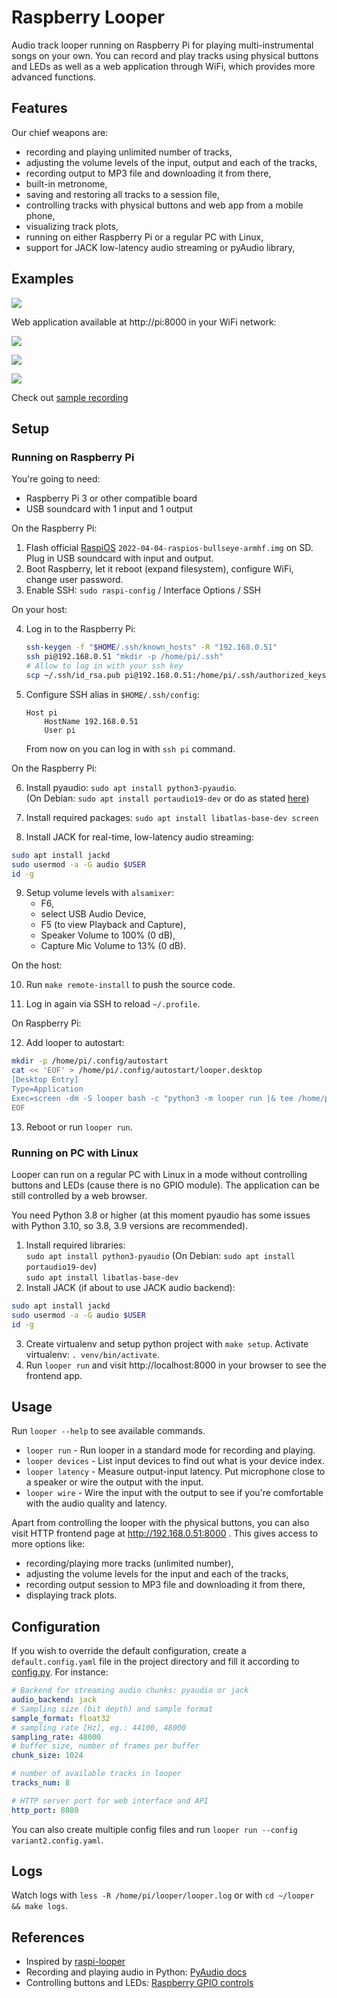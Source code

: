 # Raspberry Looper
Audio track looper running on Raspberry Pi 
for playing multi-instrumental songs on your own.
You can record and play tracks using physical buttons and LEDs
as well as a web application through WiFi,
which provides more advanced functions.

## Features
Our chief weapons are:

- recording and playing unlimited number of tracks,
- adjusting the volume levels of the input, output and each of the tracks, 
- recording output to MP3 file and downloading it from there,
- built-in metronome,
- saving and restoring all tracks to a session file,
- controlling tracks with physical buttons and web app from a mobile phone,
- visualizing track plots,
- running on either Raspberry Pi or a regular PC with Linux,
- support for JACK low-latency audio streaming or pyAudio library,

## Examples
![](./docs/img/device-in-action-labelled.jpg)

Web application available at http://pi:8000 in your WiFi network:

![](./docs/img/screen-tracks.png)

![](./docs/img/screen-plot.png)

![](./docs/img/screen-volume.png)

Check out [sample recording](https://raw.githubusercontent.com/igrek51/raspberry-looper/master/docs/example/list_2022-04-21_remaster.mp3)

## Setup

### Running on Raspberry Pi
You're going to need:

- Raspberry Pi 3 or other compatible board
- USB soundcard with 1 input and 1 output

On the Raspberry Pi:

1. Flash official [RaspiOS](https://www.raspberrypi.com/software/operating-systems/) `2022-04-04-raspios-bullseye-armhf.img` on SD.  
   Plug in USB soundcard with input and output.
2. Boot Raspberry, let it reboot (expand filesystem), configure WiFi, change user password.
3. Enable SSH: `sudo raspi-config` / Interface Options / SSH

On your host:

4. Log in to the Raspberry Pi:
    ```bash
    ssh-keygen -f "$HOME/.ssh/known_hosts" -R "192.168.0.51"
    ssh pi@192.168.0.51 "mkdir -p /home/pi/.ssh"
    # Allow to log in with your ssh key
    scp ~/.ssh/id_rsa.pub pi@192.168.0.51:/home/pi/.ssh/authorized_keys
    ```

5. Configure SSH alias in `$HOME/.ssh/config`:
    ```
    Host pi
        HostName 192.168.0.51
        User pi
    ```
    From now on you can log in with `ssh pi` command.

On the Raspberry Pi:

6. Install pyaudio: `sudo apt install python3-pyaudio`.  
   (On Debian: `sudo apt install portaudio19-dev` or do as stated [here](https://stackoverflow.com/a/35593426/6772197))

7. Install required packages: `sudo apt install libatlas-base-dev screen`

8. Install JACK for real-time, low-latency audio streaming:  
  ```bash
  sudo apt install jackd
  sudo usermod -a -G audio $USER
  id -g
  ```

9. Setup volume levels with `alsamixer`:
    - F6, 
    - select USB Audio Device,
    - F5 (to view Playback and Capture), 
    - Speaker Volume to 100% (0 dB),
    - Capture Mic Volume to 13% (0 dB).

On the host:

10. Run `make remote-install` to push the source code.

11. Log in again via SSH to reload `~/.profile`.

On Raspberry Pi:

12. Add looper to autostart:
```bash
mkdir -p /home/pi/.config/autostart
cat << 'EOF' > /home/pi/.config/autostart/looper.desktop
[Desktop Entry] 
Type=Application
Exec=screen -dm -S looper bash -c "python3 -m looper run |& tee /home/pi/looper/looper.log; exec bash"
EOF
```

13. Reboot or run `looper run`.

### Running on PC with Linux
Looper can run on a regular PC with Linux in a mode without controlling buttons and LEDs
(cause there is no GPIO module). The application can be still controlled by a web browser.

You need Python 3.8 or higher 
(at this moment pyaudio has some issues with Python 3.10, so 3.8, 3.9 versions are recommended).

1. Install required libraries:  
  `sudo apt install python3-pyaudio` (On Debian: `sudo apt install portaudio19-dev`)  
  `sudo apt install libatlas-base-dev`  
2. Install JACK (if about to use JACK audio backend):  
  ```bash
  sudo apt install jackd
  sudo usermod -a -G audio $USER
  id -g
  ```
3. Create virtualenv and setup python project with `make setup`. Activate virtualenv: `. venv/bin/activate`.
4. Run `looper run` and visit http://localhost:8000 in your browser to see the frontend app.

## Usage
Run `looper --help` to see available commands.

- `looper run` - Run looper in a standard mode for recording and playing.
- `looper devices` - List input devices to find out what is your device index.
- `looper latency` - Measure output-input latency. 
  Put microphone close to a speaker or wire the output with the input.
- `looper wire` - Wire the input with the output to see 
  if you're comfortable with the audio quality and latency.

Apart from controlling the looper with the physical buttons, 
you can also visit HTTP frontend page at http://192.168.0.51:8000 .
This gives access to more options like:

- recording/playing more tracks (unlimited number), 
- adjusting the volume levels for the input and each of the tracks, 
- recording output session to MP3 file and downloading it from there,
- displaying track plots.

## Configuration
If you wish to override the default configuration,
create a `default.config.yaml` file in the project directory
and fill it according to [config.py](./looper/runner/config.py).
For instance:
```yaml
# Backend for streaming audio chunks: pyaudio or jack
audio_backend: jack
# Sampling size (bit depth) and sample format
sample_format: float32
# sampling rate [Hz], eg.: 44100, 48000
sampling_rate: 48000
# buffer size, number of frames per buffer
chunk_size: 1024

# number of available tracks in looper
tracks_num: 8

# HTTP server port for web interface and API
http_port: 8080
```

You can also create multiple config files and run `looper run --config variant2.config.yaml`.

## Logs
Watch logs with `less -R /home/pi/looper/looper.log` or with `cd ~/looper && make logs`.

## References
- Inspired by [raspi-looper](https://github.com/RandomVertebrate/raspi-looper)
- Recording and playing audio in Python: [PyAudio docs](http://people.csail.mit.edu/hubert/pyaudio/#docs)
- Controlling buttons and LEDs: [Raspberry GPIO controls](https://gpiozero.readthedocs.io/en/stable/recipes.html)
